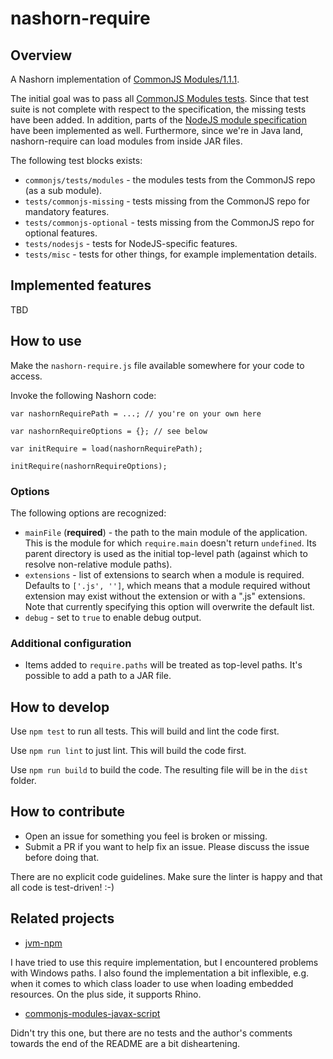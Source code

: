 # nashorn-require

## Overview

A Nashorn implementation of [CommonJS Modules/1.1.1](http://wiki.commonjs.org/wiki/Modules/1.1.1).

The initial goal was to pass all [CommonJS Modules tests](https://github.com/commonjs/commonjs/tree/master/tests/modules/1.0). Since that test suite is not complete with respect to the specification, the missing tests have been added. In addition, parts of the [NodeJS module specification](https://nodejs.org/api/modules.html) have been implemented as well. Furthermore, since we're in Java land, nashorn-require can load modules from inside JAR files.

The following test blocks exists:

* `commonjs/tests/modules` - the modules tests from the CommonJS repo (as a sub module).
* `tests/commonjs-missing` - tests missing from the CommonJS repo for mandatory features.
* `tests/commonjs-optional` - tests missing from the CommonJS repo for optional features.
* `tests/nodesjs` - tests for NodeJS-specific features.
* `tests/misc` - tests for other things, for example implementation details.

## Implemented features

TBD

## How to use

Make the `nashorn-require.js` file available somewhere for your code to access.

Invoke the following Nashorn code:

```
var nashornRequirePath = ...; // you're on your own here

var nashornRequireOptions = {}; // see below

var initRequire = load(nashornRequirePath);

initRequire(nashornRequireOptions);
```

### Options

The following options are recognized:

* `mainFile` (**required**) - the path to the main module of the application. This is the module for which `require.main` doesn't return `undefined`. Its parent directory is used as the initial top-level path (against which to resolve non-relative module paths).
* `extensions` - list of extensions to search when a module is required. Defaults to `['.js', '']`, which means that a module required without extension may exist without the extension or with a ".js" extensions. Note that currently specifying this option will overwrite the default list.
* `debug` - set to `true` to enable debug output.

### Additional configuration

* Items added to `require.paths` will be treated as top-level paths. It's possible to add a path to a JAR file.

## How to develop

Use `npm test` to run all tests. This will build and lint the code first.

Use `npm run lint` to just lint. This will build the code first.

Use `npm run build` to build the code. The resulting file will be in the `dist` folder.

## How to contribute

* Open an issue for something you feel is broken or missing.
* Submit a PR if you want to help fix an issue. Please discuss the issue before doing that.

There are no explicit code guidelines. Make sure the linter is happy and that all code is test-driven! :-)

## Related projects

* [jvm-npm](https://github.com/nodyn/jvm-npm)

I have tried to use this require implementation, but I encountered problems with Windows paths. I also
found the implementation a bit inflexible, e.g. when it comes to which class loader to use when loading
embedded resources. On the plus side, it supports Rhino.

* [commonjs-modules-javax-script](https://github.com/walterhiggins/commonjs-modules-javax-script)

Didn't try this one, but there are no tests and the author's comments towards the end of the README
are a bit disheartening.

